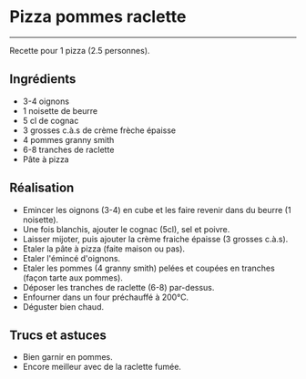 # Pizza pommes raclette
----------------------------------------------------

Recette pour 1 pizza (2.5 personnes).

## Ingrédients

- 3-4 oignons
- 1 noisette de beurre
- 5 cl de cognac
- 3 grosses c.à.s de crème frèche épaisse
- 4 pommes granny smith
- 6-8 tranches de raclette
- Pâte à pizza

## Réalisation

- Emincer les oignons (3-4) en cube et les faire revenir dans du beurre (1 noisette).
- Une fois blanchis, ajouter le cognac (5cl), sel et poivre.
- Laisser mijoter, puis ajouter la crème fraiche épaisse (3 grosses c.à.s).
- Etaler la pâte à pizza (faite maison ou pas).
- Etaler l'émincé d'oignons.
- Etaler les pommes (4 granny smith) pelées et coupées en tranches (façon tarte aux pommes).
- Déposer les tranches de raclette (6-8) par-dessus.
- Enfourner dans un four préchauffé à 200°C.
- Déguster bien chaud.

## Trucs et astuces
- Bien garnir en pommes.
- Encore meilleur avec de la raclette fumée.
